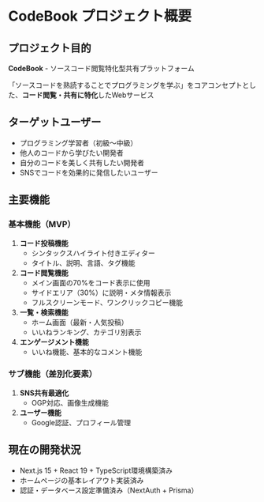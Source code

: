 # CodeBook プロジェクト概要

## プロジェクト目的
**CodeBook** - ソースコード閲覧特化型共有プラットフォーム

「ソースコードを熟読することでプログラミングを学ぶ」をコアコンセプトとした、**コード閲覧・共有に特化**したWebサービス

## ターゲットユーザー
- プログラミング学習者（初級〜中級）
- 他人のコードから学びたい開発者
- 自分のコードを美しく共有したい開発者
- SNSでコードを効果的に発信したいユーザー

## 主要機能
### 基本機能（MVP）
1. **コード投稿機能**
   - シンタックスハイライト付きエディター
   - タイトル、説明、言語、タグ機能
2. **コード閲覧機能**
   - メイン画面の70%をコード表示に使用
   - サイドエリア（30%）に説明・メタ情報表示
   - フルスクリーンモード、ワンクリックコピー機能
3. **一覧・検索機能**
   - ホーム画面（最新・人気投稿）
   - いいねランキング、カテゴリ別表示
4. **エンゲージメント機能**
   - いいね機能、基本的なコメント機能

### サブ機能（差別化要素）
1. **SNS共有最適化**
   - OGP対応、画像生成機能
2. **ユーザー機能**
   - Google認証、プロフィール管理

## 現在の開発状況
- Next.js 15 + React 19 + TypeScript環境構築済み
- ホームページの基本レイアウト実装済み
- 認証・データベース設定準備済み（NextAuth + Prisma）